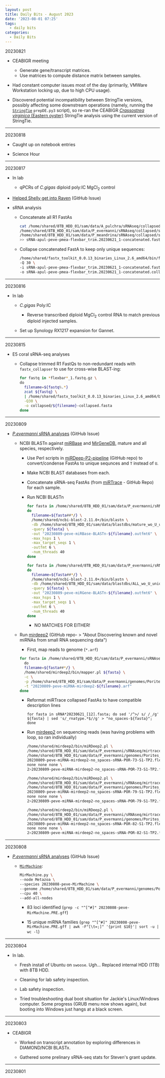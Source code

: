```yaml
---
layout: post
title: Daily Bits - August 2023
date: '2023-08-01 07:25'
tags: 
  - daily bits
categories: 
  - Daily Bits
---
```


20230821

- CEABIGR meeting

  - Generate gene/transcript matrices.
  - Use matrices to compute distance matrix between samples.

- Had constant computer issues most of the day (primarily, VMWare Workstation locking up, due to high CPU usage).

- Discovered potential incompatibility between StringTie versions, possibly affecting some downstream operations (namely, running the [`StringTie`](https://ccb.jhu.edu/software/stringtie/) `prepDE.py3` script), so re-ran the CEABIGR [_Crassostrea virginica_ (Eastern oyster)](https://en.wikipedia.org/wiki/Eastern_oyster) StringTie analysis using the current version of StringTie.

---

20230818

- Caught up on notebook entries

- Science Hour

---

20230817

- In lab

  - qPCRs of _C.gigas_ diploid poly:IC MgCl<sub>2</sub> control

- [Helped Shelly get into Raven](https://github.com/RobertsLab/resources/issues/1697#issuecomment-1682380890) (GitHub Issue)

- sRNA analysis

  - Concatenate all R1 FastAs

    ```bash
    cat /home/shared/8TB_HDD_01/sam/data/A_pulchra/sRNAseq/collapsed/sRNA-ACR-140-145-150-173-178-S1-TP2.flexbar_trim.20230621_1.fastq-collapsed.fasta \
    /home/shared/8TB_HDD_01/sam/data/P_evermanni/sRNAseq/collapsed/sRNA-POR-73-79-82-S1-TP2.flexbar_trim.20230621_1.fastq-collapsed.fasta \
    /home/shared/8TB_HDD_01/sam/data/P_meandrina/sRNAseq/collapsed/sRNA-POC-47-48-50-53-57-S1-TP2.flexbar_trim.20230621_1.fastq-collapsed.fasta \
    >> sRNA-apul-peve-pmea-flexbar_trim.20230621_1-concatenated.fasta
    ```

  - Collapse concatenated FastA to keep only unique sequences:

    ```bash
    /home/shared/fastx_toolkit_0.0.13_binaries_Linux_2.6_amd64/bin/fastx_collapser \
    -Q 30 \
    -i sRNA-apul-peve-pmea-flexbar_trim.20230621_1-concatenated.fasta \
    -o sRNA-apul-peve-pmea-flexbar_trim.20230621_1-concatenated.collapsed.fasta
    ```

---

20230816

- In lab

  - _C.gigas_ Poly:IC

    - Reverse transcribed diploid MgCl<sub>2</sub> control RNA to match previous diploid injected samples.

  - Set up Synology RX1217 expansion for Gannet.

---

20230815

- E5 coral sRNA-seq analyses

  - Collapse trimmed R1 FastQs to non-redundant reads with `fastx_collapser` to use for cross-wise BLAST-ing:

    ```bash
    for fastq in *flexbar*_1.fastq.gz \
    do
      filename=${fastq%.*}
      zcat ${fastq} \
      | /home/shared/fastx_toolkit_0.0.13_binaries_Linux_2.6_amd64/bin/fastx_collapser \
      -Q30 \
      -o collapsed/${filename}-collapsed.fasta
    done
    ```

---

20230809

- [_P.evermanni_ sRNA analyses](https://github.com/urol-e5/deep-dive/issues/27) (GitHub Issue)

  - NCBI BLASTn against [miRBase](https://www.mirbase.org/download/) and [MirGeneDB](https://www.mirgenedb.org/download), mature and all species, respectively.

    - Use Perl scripts in [miRDeep-P2-pipeline](https://github.com/TF-Chan-Lab/miRDeep-P2_pipeline) (GitHub repo) to convert/condense FastAs to unique sequnces and `T` instead of `U`.

    - Make NCBI BLAST databases from each.

    - Concatenate sRNA-seq FastAs (from [miRTrace](https://github.com/friedlanderlab/mirtrace) - GitHub Repo) for each sample.

    - Run NCBI BLASTn

      ```bash
      for fasta in /home/shared/8TB_HDD_01/sam/data/P_evermanni/sRNAseq/mirtrace.config.output/qc_passed_reads.all.collapsed/*cat.fasta
      do
        filename=${fasta##*/} \
        /home/shared/ncbi-blast-2.11.0+/bin/blastn \
        -db /home/shared/8TB_HDD_01/sam/data/blastdbs/mature_wo_U_uniq.fa \
        -query ${fasta} \
        -out "20230809-peve-miRBase-BLASTn-${filename}.outfmt6" \
        -max_hsps 1 \
        -max_target_seqs 1 \
        -outfmt 6 \
        -num_threads 40
      done
      ```

      ```bash
      for fasta in /home/shared/8TB_HDD_01/sam/data/P_evermanni/sRNAseq/mirtrace.config.output/qc_passed_reads.all.collapsed/*cat.fasta
      do 
        filename=${fasta##*/} \
        /home/shared/ncbi-blast-2.11.0+/bin/blastn \
        -db /home/shared/8TB_HDD_01/sam/data/blastdbs/ALL_wo_U_uniq.fas \
        -query ${fasta} \
        -out "20230809-peve-miRGene-BLASTn-${filename}.outfmt6" \
        -max_hsps 1 \
        -max_target_seqs 1 \
        -outfmt 6 \
        -num_threads 40
      done
      ```

      - NO MATCHES FOR EITHER!

  - Run [mirdeep2](https://github.com/rajewsky-lab/mirdeep2) (GitHub repo- > "About
Discovering known and novel miRNAs from small RNA sequencing data")

    - First, map reads to genome (`*.arf`)

    ```bash
    for fasta in /home/shared/8TB_HDD_01/sam/data/P_evermanni/sRNAseq/mirtrace.config.output/qc_passed_reads.all.collapsed/no_spaces*.fasta\
      do
      filename=${fasta##*/} \
      /home/shared/mirdeep2/bin/mapper.pl ${fasta} \
      -c \
      -p /home/shared/8TB_HDD_01/sam/data/P_evermanni/genomes/Porites_evermanni_v1 \
      -t "20230809-peve-miRNA-mirdeep2-${filename}.arf"
    done
    ```

    - Reformat miRTrace collapsed FastAs to have compatible description lines

      `for fasta in sRNA*20230621_[12].fasta; do sed '/^>/ s/ /_/g' ${fasta} | sed 's/_rnatype.*$//g' > "no_spaces-${fasta}"; done`

    - Run [mirdeep2](https://github.com/rajewsky-lab/mirdeep2) on sequencing reads (was having problems with loop, so ran individually)

      ```bash
      /home/shared/mirdeep2/bin/miRDeep2.pl \
      /home/shared/8TB_HDD_01/sam/data/P_evermanni/sRNAseq/mirtrace.config.output/qc_passed_reads.all.collapsed/no_spaces-sRNA-POR-73-S1-TP2.flexbar_trim.20230621_1.fasta \
      /home/shared/8TB_HDD_01/sam/data/P_evermanni/genomes/Porites_evermanni_v1.fa \
      20230809-peve-miRNA-mirdeep2-no_spaces-sRNA-POR-73-S1-TP2.flexbar_trim.20230621_1.fasta.arf \
      none none none \
      2>20230809-peve-miRNA-mirdeep2-no_spaces-sRNA-POR-73-S1-TP2.flexbar_trim.20230621_1.fasta.log
      ```

      ```bash
      /home/shared/mirdeep2/bin/miRDeep2.pl \
      /home/shared/8TB_HDD_01/sam/data/P_evermanni/sRNAseq/mirtrace.config.output/qc_passed_reads.all.collapsed/no_spaces-sRNA-POR-79-S1-TP2.flexbar_trim.20230621_1.fasta \
      /home/shared/8TB_HDD_01/sam/data/P_evermanni/genomes/Porites_evermanni_v1.fa \
      20230809-peve-miRNA-mirdeep2-no_spaces-sRNA-POR-79-S1-TP2.flexbar_trim.20230621_1.fasta.arf \
      none none none \
      2>20230809-peve-miRNA-mirdeep2-no_spaces-sRNA-POR-79-S1-TP2.flexbar_trim.20230621_1.fasta.log
      ```

      ```bash
      /home/shared/mirdeep2/bin/miRDeep2.pl \
      /home/shared/8TB_HDD_01/sam/data/P_evermanni/sRNAseq/mirtrace.config.output/qc_passed_reads.all.collapsed/no_spaces-sRNA-POR-82-S1-TP2.flexbar_trim.20230621_1.fasta \
      /home/shared/8TB_HDD_01/sam/data/P_evermanni/genomes/Porites_evermanni_v1.fa \
      20230809-peve-miRNA-mirdeep2-no_spaces-sRNA-POR-82-S1-TP2.flexbar_trim.20230621_1.fasta.arf \
      none none none \
      2>20230809-peve-miRNA-mirdeep2-no_spaces-sRNA-POR-82-S1-TP2.flexbar_trim.20230621_1.fasta.log
      ```

---

20230808

- [_P.evermanni_ sRNA analyses](https://github.com/urol-e5/deep-dive/issues/27) (GitHub Issue)

  - [`MirMachine`](https://github.com/sinanugur/MirMachine):

    ```bash
    MirMachine.py \
    --node Metazoa \
    --species 20230808-peve-MirMachine \
    --genome /home/shared/8TB_HDD_01/sam/data/P_evermanni/genomes/Porites_evermanni_v1.fa \
    --cpu 40 \
    --add-all-nodes
    ```

    - 83 loci identified (`grep -c "^[^#]" 20230808-peve-MirMachine.PRE.gff`)

    - 15 unique miRNA families (`grep "^[^#]" 20230808-peve-MirMachine.PRE.gff | awk -F"[\t=;]" '{print $10}'| sort -u | wc -l`)


---

20230804

- In lab.

  - Fresh install of Ubuntu on `swoose`. Ugh... Replaced internal HDD (1TB) with 8TB HDD.

  - Cleaning for lab safety inspection.

  - Lab safety inspection.

  - Tried troubleshooting dual boot situation for Jackie's Linux/Windows computer. Some progress (GRUB menu now shows again), but booting into Windows just hangs at a black screen.

---

20230803

- CEABIGR

  - Worked on transcript annotation by exploring differences in DIAMOND/NCBI BLASTx.

  - Gathered some prelinary sRNA-seq stats for Steven's grant update.

---

20230801

